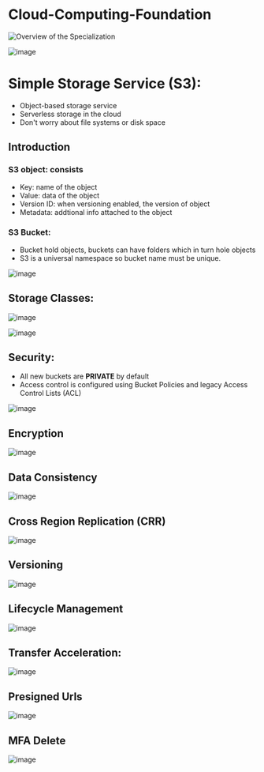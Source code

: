# Cloud-Computing-Foundation
![Overview of the Specialization](https://user-images.githubusercontent.com/79841341/125635618-6968b461-c5f7-44b3-a9f9-4f622e10509e.png)

![image](https://user-images.githubusercontent.com/79841341/131250280-675f5558-beb5-4247-aa23-cadaae77d420.png)

# Simple Storage Service (S3):
- Object-based storage service
- Serverless storage in the cloud
- Don't worry about file systems or disk space

## Introduction

### S3 object: consists
- Key: name of the object
- Value: data of the object
- Version ID: when versioning enabled, the version of object
- Metadata: addtional info attached to the object

### S3 Bucket:
- Bucket hold objects, buckets can have folders which in turn hole objects
- S3 is a universal namespace so bucket name must be unique.
 
![image](https://user-images.githubusercontent.com/79841341/131250329-1ef716b9-fc88-46de-ae46-f5eb53395dfc.png)

## Storage Classes:

![image](https://user-images.githubusercontent.com/79841341/131250533-0f164471-fb0d-4871-89aa-f8680ea92aec.png)

![image](https://user-images.githubusercontent.com/79841341/131250725-f44a8f97-2de2-4b5b-81ec-82ceb5281e80.png)

## Security:
- All new buckets are **PRIVATE** by default
- Access control is configured using Bucket Policies and legacy Access Control Lists (ACL)

![image](https://user-images.githubusercontent.com/79841341/131250680-389fc6be-460b-4d52-b0e5-689785c50043.png)

## Encryption

![image](https://user-images.githubusercontent.com/79841341/131250742-70e9f968-3770-4e92-be87-a36d2318a236.png)

## Data Consistency

![image](https://user-images.githubusercontent.com/79841341/131250806-cc6d3eae-e37f-406f-b196-bf360f918b37.png)

## Cross Region Replication (CRR)

![image](https://user-images.githubusercontent.com/79841341/131250838-0e8c9a07-4910-42a5-8d59-ff771a3b5bb4.png)

## Versioning

![image](https://user-images.githubusercontent.com/79841341/131250876-598a2275-c2a8-4219-8dbf-9fe3639eb5a0.png)

## Lifecycle Management

![image](https://user-images.githubusercontent.com/79841341/131250930-f49700f3-5ca1-416d-8d2f-56d09724f019.png)

## Transfer Acceleration:

![image](https://user-images.githubusercontent.com/79841341/131250959-c71bffaf-9f3e-4b2d-8355-419d32ff411a.png)

## Presigned Urls
![image](https://user-images.githubusercontent.com/79841341/131251028-e43baefa-1acf-4534-8853-333a235f8298.png)

## MFA Delete

![image](https://user-images.githubusercontent.com/79841341/131251056-821a07d9-88a6-42ce-b344-b8007f313952.png)


